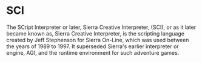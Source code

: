 # SCI
The SCript Interpreter or later, Sierra Creative Interpreter, (SCI), or as it later became known as, Sierra Creative Interpreter, is the scripting language created by Jeff Stephenson for Sierra On-Line, which was used between the years of 1989 to 1997. It superseded Sierra's earlier interpreter or engine, AGI, and the runtime environment for such adventure games.
